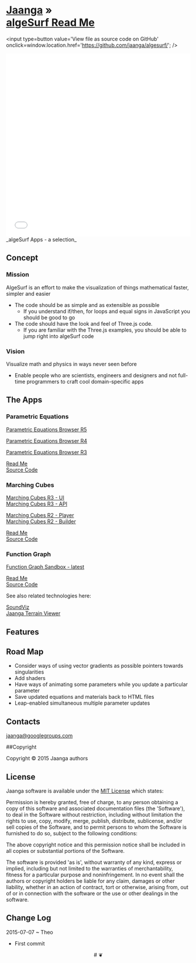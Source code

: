 [Jaanga]( http://jaanga.github.io/ ) &raquo;  
[algeSurf Read Me]( http://jaanga.github.io/algesurf/ )
===

<span style=display:none; >[View as web page]( http://jaanga.github.io/algesurf/ "View file as a web page." ) </span>
<input type=button value='View file as source code on GitHub' onclick=window.location.href='https://github.com/jaanga/algesurf/'; />

<iframe src="iframe-random-site-show-r1.html" width=100% height=500px ></iframe>  
_algeSurf Apps - a selection_

## Concept

### Mission  
<!-- a statement of a rationale, applicable now as well as in the future -->
AlgeSurf is an effort to make the visualization of things mathematical faster, simpler and easier

* The code should be as simple and as extensible as possible
	* If you understand if/then, for loops and equal signs in JavaScript you should be good to go
* The code should have the look and feel of Three.js code. 
	* If you are familiar with the Three.js examples, you should be able to jump right into algeSurf code 


### Vision  
<!--  a descriptive picture of a desired future state -->
Visualize math and physics in ways never seen before

* Enable people who are scientists, engineers and designers and not full-time programmers to craft cool domain-specific apps


## The Apps

### Parametric Equations

[Parametric Equations Browser R5]( http://jaanga.github.io/algesurf/parametric-equations/r5/algesurf-parametric-equations-ui-r5.1.html )  

[Parametric Equations Browser R4]( http://jaanga.github.io/algesurf/parametric-equations/r4/algesurf-pe-r4.html )  

[Parametric Equations Browser R3]( http://jaanga.github.io/algesurf/parametric-equations/r3/algesurf-pe-r3.html )  

[Read Me]( http://jaanga.github.io/algesurf/parametric-equations/ )  
[Source Code]( https://github.com/jaanga/algesurf/tree/gh-pages/parametric-equations )

### Marching Cubes

[Marching Cubes R3 - UI]( http://jaanga.github.io/algesurf/marching-cubes/r3/algesurf-marching-cubes-ui-r1.1.html )  
[Marching Cubes R3 - API]( http://jaanga.github.io/algesurf/marching-cubes/r3/algesurf-marching-cubes-api-r1.1.html )  

[Marching Cubes R2 - Player]( http://jaanga.github.io/algesurf/marching-cubes/r2/1-Overview/Player.html )  
[Marching Cubes R2 - Builder]( http://jaanga.github.io/algesurf/marching-cubes/r2/1-Overview/Builder.html )  

[Read Me]( http://jaanga.github.io/algesurf/marching-cubes/ )  
[Source Code ]( https://github.com/jaanga/algesurf/tree/gh-pages/marching-cubes/ )  

### Function Graph
[Function Graph Sandbox - latest]( http://jaanga.github.io/algesurf/function-graph/latest/ )  

[Read Me]( http://jaanga.github.io/algesurf/function-graph/ )  
[Source Code]( https://github.com/jaanga/algesurf/tree/gh-pages/function-graph )

See also related technologies here:

[SoundViz]( http://soundviz.github.io )  
[Jaanga Terrain Viewer]( http://jaanga.github.io/terrain-viewer/ )

## Features

## Road Map


* Consider ways of using vector gradients as possible pointers towards singularities
* Add shaders
* Have ways of animating some parameters while you update a particular parameter
* Save updated equations and materials back to HTML files
* Leap-enabled simultaneous multiple parameter updates

## Contacts

jaanga@googlegroups.com

##Copyright

Copyright © 2015 Jaanga authors


## License

Jaanga software is available under the [MIT License]( http://en.wikipedia.org/wiki/MIT_License) which states:

Permission is hereby granted, free of charge, to any person obtaining a copy of this software and associated documentation files (the 'Software'),
to deal in the Software without restriction, including without limitation the rights to use, copy, modify, merge, publish, distribute, sublicense, and/or sell copies of the Software, and to permit persons to whom the Software is furnished to do so, subject to the following conditions:

The above copyright notice and this permission notice shall be included in all copies or substantial portions of the Software.

The software is provided 'as is', without warranty of any kind, express or implied, including but not limited to the warranties of merchantability, fitness for a particular purpose and noninfringement.
In no event shall the authors or copyright holders be liable for any claim, damages or other liability, whether in an action of contract, tort or otherwise, arising from, out of or in connection with the software or the use or other dealings in the software.


## Change Log

2015-07-07 ~ Theo

* First commit



<center>
# &#x2766;
</center>
<style>iframe { border-width: 0; }</style>
